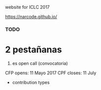 website for ICLC 2017

https://narcode.github.io/

### TODO ###

# 2 pestañanas
1) es open call (convocatoria)

 CFP opens: 11 Mayo 2017
 CPF closes: 11 July

+ contribution types

